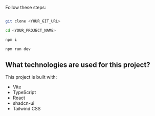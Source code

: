 Follow these steps:

```sh

git clone <YOUR_GIT_URL>

cd <YOUR_PROJECT_NAME>

npm i

npm run dev
```

## What technologies are used for this project?

This project is built with:

- Vite
- TypeScript
- React
- shadcn-ui
- Tailwind CSS
